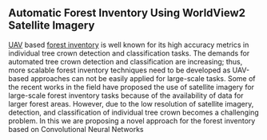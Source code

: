 ## Automatic Forest Inventory Using WorldView2 Satellite Imagery


[UAV](https://en.wikipedia.org/wiki/Unmanned_aerial_vehicle) based [forest inventory](https://en.wikipedia.org/wiki/Forest_inventory) is well known for its high accuracy metrics in individual tree crown detection and classification tasks. The demands for automated tree crown detection and classification are increasing; thus, more scalable forest inventory techniques need to be developed as UAV-based approaches can not be easily applied for large-scale tasks. Some of the recent works in the field have proposed the use of satellite imagery for large-scale forest inventory tasks because of the availability of data for larger forest areas. However, due to the low resolution of satellite imagery, detection, and classification of individual tree crown becomes a challenging problem. In this we are proposing a novel approach for the forest inventory based on Convolutional Neural Networks
